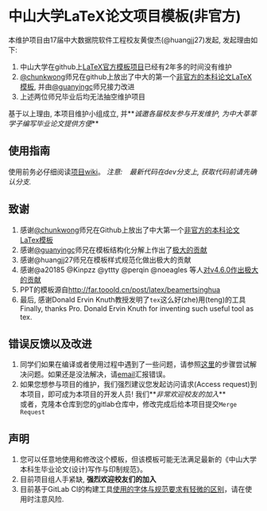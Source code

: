 # 中山大学LaTeX论文项目模板(非官方)
本维护项目由17届中大数据院软件工程校友黄俊杰(@huangjj27)发起, 发起理由如下:
1. 中山大学在github上[LaTeX官方模板项目](http://github.com/sysu/sysuthesis)已经有2年多的时间没有维护
1. [@chunkwong](https://github.com/chungkwong)师兄在github上放出了中大的第一个[非官方的本科论文LaTeX模板](https://github.com/chungkwong/sysu_thesis), 并由[@guanyingc](https://github.com/guanyingc)师兄接力改进
1. 上述两位师兄毕业后均无法抽空维护项目

基于以上理由, 本项目维护小组成立, 并**_诚邀各届校友参与开发维护, 为中大莘莘学子编写毕业论文提供方便_**

## 使用指南
使用前务必仔细阅读[项目wiki](https://gitlab.com/sysu-gitlab/latex-group/thesis/wikis/home)。
_注意:　最新代码在dev分支上, 获取代码前请先确认分支._

## 致谢
1. 感谢[@chunkwong](https://github.com/chungkwong)师兄在Github上放出了中大第一个[非官方的本科论文LaTex模板](https://github.com/chungkwong/sysu_thesis)
1. 感谢[@guanyingc](https://github.com/guanyingc)师兄在模板结构化分解上作出了[极大的贡献](https://github.com/guanyingc/SYSU-LaTex-Thesis)
1. 感谢@huangjj27师兄在模板样式规范化做出极大的贡献
1. 感谢@a20185 @Kinpzz @yttty @perqin @noeagles 等人[对v4.6.0作出极大的贡献](https://gitlab.com/sysu-gitlab/latex-group/thesis/merge_requests/32)
1. PPT的模板源自<http://far.tooold.cn/post/latex/beamertsinghua>
1. 最后, 感谢Donald Ervin Knuth教授发明了`tex`这么好(zhe)用(teng)的工具  
    Finally, thanks Pro. Donald Ervin Knuth for inventing such useful tool as tex.

## 错误反馈以及改进
1. 同学们如果在编译或者使用过程中遇到了一些问题，请参照[这里](ihttps://github.com/ryanhanwu/How-To-Ask-Questions-The-Smart-Way)的步骤尝试解决问题。如果还是没法解决，请[email](mailto:incoming+sysu-gitlab/latex-group/thesis@gitlab.com)汇报错误。
1. 如果您想参与项目的维护，我们强烈建议您发起访问请求(Access request)到本项目，即可成为本项目的开发人员! 我们**_非常欢迎校友的加入_**  
    或者，克隆本仓库到您的gitlab仓库中，修改完成后给本项目提交`Merge Request`

## 声明
1. 您可以任意地使用和修改这个模板，但该模板可能无法满足最新的《中山大学本科生毕业论文(设计)写作与印制规范》。
1. 目前项目组人手紧缺, **强烈欢迎校友们的加入**
1. 目前基于GitLab CI的构建工具[使用的字体与规范要求有轻微的区别](https://gitlab.com/sysu-gitlab/latex-group/thesis/merge_requests/29#note_66184589)，请在使用时注意风险.
